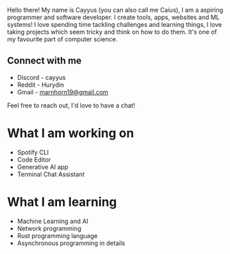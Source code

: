 Hello there! My name is Cayyus (you can also call me Caius), I am a aspiring programmer and software developer. I create tools, apps, websites and ML systems! I love spending time tackling challenges and learning things, I love taking projects which seem tricky and think on how to do them. It's one of my favourite part of computer science.

## Connect with me
- Discord - cayyus
- Reddit - Hurydin
- Gmail - marnhorn19@gmail.com <br>

Feel free to reach out, I'd love to have a chat!

# What I am working on
- Spotify CLI 
- Code Editor 
- Generative AI app
- Terminal Chat Assistant

# What I am learning 
- Machine Learning and AI
- Network programming
- Rust programming language
- Asynchronous programming in details
<!---
Daviehoff/Daviehoff is a ✨ special ✨ repository because its `README.md` (this file) appears on your GitHub profile.
You can click the Preview link to take a look at your changes.
--->
